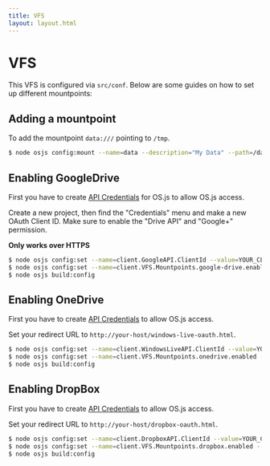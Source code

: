 ```yaml
---
title: VFS
layout: layout.html
---
```


# VFS

This VFS is configured via `src/conf`. Below are some guides on how to set up different mountpoints:

## Adding a mountpoint

To add the mountpoint `data:///` pointing to `/tmp`.

```bash
$ node osjs config:mount --name=data --description="My Data" --path=/data
```

## Enabling GoogleDrive

First you have to create [API Credentials](https://console.developers.google.com/iam-admin/projects?pli=1) for OS.js to allow OS.js access.

Create a new project, then find the "Credentials" menu and make a new OAuth Client ID. Make sure to enable the "Drive API" and "Google+" permission.

**Only works over HTTPS**

```bash
$ node osjs config:set --name=client.GoogleAPI.ClientId --value=YOUR_CLIENT_ID
$ node osjs config:set --name=client.VFS.Mountpoints.google-drive.enabled --value=true
$ node osjs build:config
```

## Enabling OneDrive

First you have to create [API Credentials](https://msdn.microsoft.com/en-us/library/ff751474.aspx) to allow OS.js access.

Set your redirect URL to `http://your-host/windows-live-oauth.html`.

```bash
$ node osjs config:set --name=client.WindowsLiveAPI.ClientId --value=YOUR_CLIENT_ID
$ node osjs config:set --name=client.VFS.Mountpoints.onedrive.enabled --value=true
$ node osjs build:config
```

## Enabling DropBox

First you have to create [API Credentials](https://www.dropbox.com/login?cont=https%3A%2F%2Fwww.dropbox.com%2Fdevelopers%2Fapps) to allow OS.js access.

Set your redirect URL to `http://your-host/dropbox-oauth.html`.

```bash
$ node osjs config:set --name=client.DropboxAPI.ClientId --value=YOUR_CLIENT_ID
$ node osjs config:set --name=client.VFS.Mountpoints.dropbox.enabled --value=true
$ node osjs build:config
```
